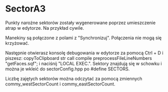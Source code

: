 # SectorA3

Punkty narożne sektorów zostały wygenerowane poprzez umieszczenie atrap w edytorze. Na przykład cywile.

Manekiny są połączone z polami z "Synchronizuj". Połączenia nie mogą się krzyżować.


Następnie otwierasz konsolę debugowania w edytorze za pomocą Ctrl + D i piszesz:
copyToClipboard str call compile preprocessFileLineNumbers "getFaces.sqf";
i naciśnij "LOCAL EXEC.". Sektory znajdują się w schowku i można je wkleić do sectorConfig.hpp po #define SECTORS.

Liczbę zajętych sektorów można odczytać za pomocą zmiennych commy_westSectorCount i commy_eastSectorCount.
